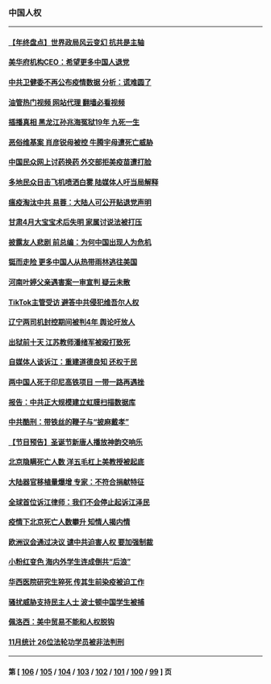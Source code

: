 ### 中国人权
---
#### [【年终盘点】世界政局风云变幻 抗共是主轴](../../pages/ncid278/n13885726.md?12270045) 
#### [美华府机构CEO：希望更多中国人退党](../../pages/ncid278/n13890897.md?12270045) 
#### [中共卫健委不再公布疫情数据 分析：谎难圆了](../../pages/ncid278/n13891754.md?12270045) 
#### [油管热门视频 网站代理 翻墙必看视频](http://138.2.39.72:81/youtube.html?epic-marker?12270045)
#### [插播真相 黑龙江孙兆海冤狱19年 九死一生](../../pages/ncid278/n13889193.md?12270045) 
#### [恶俗维基案 肖彦锐母被控 牛腾宇母遭死亡威胁](../../pages/ncid278/n13890298.md?12270045) 
#### [中国民众网上讨药换药 外交部拒美疫苗遭打脸](../../pages/ncid278/n13890551.md?12270045) 
#### [多地民众目击飞机喷洒白雾 陆媒体人吁当局解释](../../pages/ncid278/n13890343.md?12270045) 
#### [瘟疫淘汰中共 易蓉：大陆人可公开贴退党声明](../../pages/ncid278/n13890040.md?12270045) 
#### [甘肃4月大宝宝术后失明 家属讨说法被打压](../../pages/ncid278/n13890180.md?12270045) 
#### [披露友人悲剧 前总编：为何中国出现人为危机](../../pages/ncid278/n13889979.md?12270045) 
#### [铤而走险 更多中国人从热带雨林逃往美国](../../pages/ncid278/n13889947.md?12270045) 
#### [河南叶婷父亲遇害案一审宣判 疑云未散](../../pages/ncid278/n13888962.md?12270045) 
#### [TikTok主管受访 避答中共侵犯维吾尔人权](../../pages/ncid278/n13889049.md?12270045) 
#### [辽宁两司机封控期间被判4年 舆论吁放人](../../pages/ncid278/n13888961.md?12270045) 
#### [出狱前十天 江苏教师潘绪军被殴打致死](../../pages/ncid278/n13888230.md?12270045) 
#### [自媒体人谈诉江：重建道德良知 还权于民](../../pages/ncid278/n13887904.md?12270045) 
#### [两中国人死于印尼高铁项目 一带一路再遇挫](../../pages/ncid278/n13888453.md?12270045) 
#### [报告：中共正大规模建立虹膜扫描数据库](../../pages/ncid278/n13888092.md?12270045) 
#### [中共酷刑：带铁丝的鞭子与“披麻戴孝”](../../pages/ncid278/n13887863.md?12270045) 
#### [【节目预告】圣诞节新唐人播放神韵交响乐](../../pages/ncid278/n13886375.md?12270045) 
#### [北京隐瞒死亡人数 洋五毛杠上美教授被起底](../../pages/ncid278/n13886904.md?12270045) 
#### [大陆器官移植量爆增 专家：不符合捐献特征](../../pages/ncid278/n13886405.md?12270045) 
#### [全球首位诉江律师：我们不会停止起诉江泽民](../../pages/ncid278/n13886803.md?12270045) 
#### [疫情下北京死亡人数攀升 知情人揭内情](../../pages/ncid278/n13886705.md?12270045) 
#### [欧洲议会通过决议 谴中共迫害人权 要加强制裁](../../pages/ncid278/n13885670.md?12270045) 
#### [小粉红变色 海内外学生连成倒共“后浪”](../../pages/ncid278/n13885674.md?12270045) 
#### [华西医院研究生猝死 传其生前染疫被迫工作](../../pages/ncid278/n13885113.md?12270045) 
#### [骚扰威胁支持民主人士 波士顿中国学生被捕](../../pages/ncid278/n13884868.md?12270045) 
#### [佩洛西：美中贸易不能和人权脱钩](../../pages/ncid278/n13884884.md?12270045) 
#### [11月统计 26位法轮功学员被非法判刑](../../pages/ncid278/n13884724.md?12270045) 

---
#### 第 [ [106](./106.md?12270045) / [105](./105.md?12270045) / [104](./104.md?12270045) / [103](./103.md?12270045) / [102](./102.md?12270045) / [101](./101.md?12270045) / [100](./100.md?12270045) / [99](./99.md?12270045) ] 页
